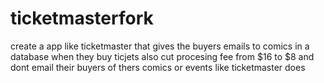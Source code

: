 # ticketmasterfork
create a app like ticketmaster that gives the buyers emails to comics  in a database when they buy ticjets also cut procesing fee from $16 to $8 and dont email their buyers of thers comics or events like ticketmaster does
